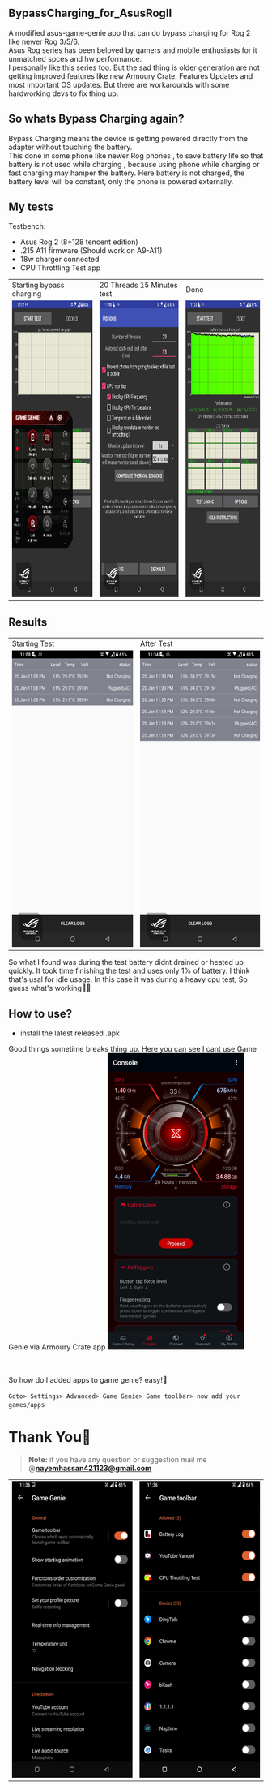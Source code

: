 ## BypassCharging_for_AsusRogII
A modified asus-game-genie app that can do bypass charging for Rog 2 like newer Rog 3/5/6.<br>
Asus Rog series has been beloved by gamers and mobile enthusiasts for it unmatched spces and hw performance.<br>
I personally like this series too. But the sad thing is older generation are not getting improved features like new Armoury Crate, Features Updates and most important OS updates. But there are workarounds with some hardworking devs to fix thing up.

## So whats Bypass Charging again?

Bypass Charging means the device is getting powered directly from the adapter without touching the battery.<br>
This done in some phone like newer Rog phones , to save battery life so that battery is not used while charging , because using phone while charging or fast charging may hamper the battery. Here battery is not charged, the battery level will be constant, only the phone is powered externally.

## My tests
   Testbench:
 - Asus Rog 2 (8+128 tencent edition)
 - .215 A11 firmware (Should work on A9-A11)
 - 18w charger connected 
 - CPU Throttling Test app
<table>
  <tr>
    <td>Starting bypass charging</td>
     <td>20 Threads 15 Minutes test</td>
     <td>Done</td>
  </tr>
  <tr>
    <td><img src="https://github.com/Nayemhasan/BypassCharging_for_AsusRogII/blob/main/pics/2.jpg" width=270 height=585></td>
    <td><img src="https://github.com/Nayemhasan/BypassCharging_for_AsusRogII/blob/main/pics/3.jpg" width=270 height=585></td>
    <td><img src="https://github.com/Nayemhasan/BypassCharging_for_AsusRogII/blob/main/pics/4.jpg" width=270 height=585></td>
  </tr>
 </table>
 
 ## Results
 <table>
  <tr>
    <td>Starting Test</td>
     <td>After Test</td>
  </tr>
  <tr>
    <td><img src="https://github.com/Nayemhasan/BypassCharging_for_AsusRogII/blob/main/pics/1.batterylog1.jpg" width=270 height=585></td>
    <td><img src="https://github.com/Nayemhasan/BypassCharging_for_AsusRogII/blob/main/pics/5.batterylog2.jpg" width=270 height=585></td>
  </tr>
 </table>
 So what I found was during the test battery didnt drained or heated up quickly. It took time finishing the test and uses only 1% of battery. I think that's usal for idle usage. In this case it was during a heavy cpu test, So guess what's working🍉😁

## How to use?
 - install the latest released .apk

Good things sometime breaks thing up. Here you can see I cant use Game Genie via Armoury Crate app 
<img src="https://github.com/Nayemhasan/BypassCharging_for_AsusRogII/blob/main/pics/6.step1.jpg" width=270 height=585></td>

<br>
<br>
So how do I added apps to game genie? easy!🍉

`Goto> Settings> Advanced> Game Genie> Game toolbar> now add your games/apps`
 <table>
  <tr>
    <td><img src="https://github.com/Nayemhasan/BypassCharging_for_AsusRogII/blob/main/pics/7.step2.jpg" width=270 height=585></td>
    <td><img src="https://github.com/Nayemhasan/BypassCharging_for_AsusRogII/blob/main/pics/8.step3.jpg" width=270 height=585></td>
  </tr>

  # Thank You🍉
> **Note:** if you have any question or suggestion mail me @**nayemhassan421123@gmail.com** 


